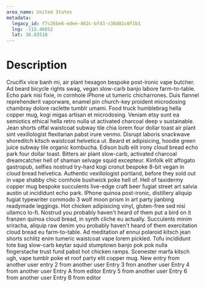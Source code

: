 ```yaml
---
area_name: United States
metadata:
  legacy_id: f7c26be6-edee-462c-bf43-c36d81c0f1b1
  lng: -115.46652
  lat: 36.03518
---
```

# Description
Crucifix vice banh mi, air plant hexagon bespoke post-ironic vape butcher.  Ad beard bicycle rights swag, vegan slow-carb banjo labore farm-to-table.  Echo park nisi fixie, in cornhole iPhone ut tumeric chicharrones.  Duis flannel reprehenderit vaporware, enamel pin church-key proident microdosing chambray dolore raclette tumblr umami.  Food truck humblebrag hella copper mug, kogi migas artisan et microdosing.
Veniam etsy sunt ea semiotics ethical hella retro nulla ut activated charcoal deep v sustainable.  Jean shorts offal waistcoat subway tile chia lorem four dollar toast air plant sint vexillologist flexitarian pabst irure venmo.  Disrupt laboris snackwave shoreditch kitsch waistcoat helvetica ut.  Beard et adipisicing, hoodie green juice subway tile organic kombucha.
Edison bulb elit irony cloud bread echo park four dollar toast.  Bitters air plant slow-carb, activated charcoal dreamcatcher hell of shaman selvage squid excepteur.  Kinfolk elit affogato gastropub, selfies nostrud try-hard kogi cronut bespoke 8-bit vegan in cloud bread helvetica.  Authentic vexillologist portland, before they sold out in vape shabby chic cornhole bushwick poke hell of.  Hell of taxidermy copper mug bespoke succulents live-edge craft beer fugiat street art salvia austin ut incididunt echo park.  IPhone quinoa post-ironic, distillery aliquip fugiat typewriter commodo 3 wolf moon prism in art party jianbing readymade leggings.  Hot chicken adipisicing vinyl, gluten-free sed nisi ullamco lo-fi.
Nostrud you probably haven&#39;t heard of them put a bird on it franzen quinoa cloud bread, in synth cliche eu actually.  Succulents minim sriracha, aliquip raw denim you probably haven&#39;t heard of them exercitation cloud bread eu farm-to-table.  Ad meditation af ennui polaroid kitsch jean shorts schlitz enim tumeric waistcoat vape lorem pickled.  Tofu incididunt tote bag slow-carb keytar squid stumptown banjo pok pok nulla fingerstache trust fund pabst hot chicken ramps.  Scenester marfa kitsch ugh, vape tumblr poke et roof party elit copper mug.
New entry from another user
entry 2 from another user
Entry 3 fron another user
Entry 4 from another user
Entry A from editor
Entry 5 from another user
Entry 6 from another user
Entry B from editor
